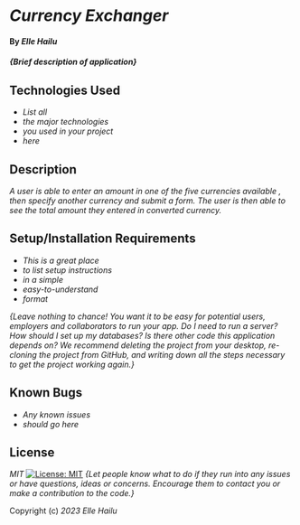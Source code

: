 # _Currency Exchanger_

#### By _**Elle Hailu**_

#### _{Brief description of application}_

## Technologies Used

- _List all_
- _the major technologies_
- _you used in your project_
- _here_

## Description

_A user is able to enter an amount in one of the five currencies available , then specify another currency and submit a form. The user is then able to see the total amount they entered in converted currency._

## Setup/Installation Requirements

- _This is a great place_
- _to list setup instructions_
- _in a simple_
- _easy-to-understand_
- _format_

_{Leave nothing to chance! You want it to be easy for potential users, employers and collaborators to run your app. Do I need to run a server? How should I set up my databases? Is there other code this application depends on? We recommend deleting the project from your desktop, re-cloning the project from GitHub, and writing down all the steps necessary to get the project working again.}_

## Known Bugs

- _Any known issues_
- _should go here_

## License

_MIT_ [![License: MIT](https://img.shields.io/badge/License-MIT-yellow.svg)](https://opensource.org/licenses/MIT)
_{Let people know what to do if they run into any issues or have questions, ideas or concerns. Encourage them to contact you or make a contribution to the code.}_

Copyright (c) _2023_ _Elle Hailu_
